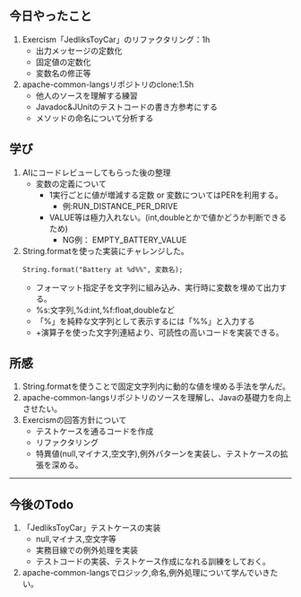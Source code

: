 ## 今日やったこと
1. Exercism「JedliksToyCar」のリファクタリング：1h
   - 出力メッセージの定数化
   - 固定値の定数化
   - 変数名の修正等
2. apache-common-langsリポジトリのclone:1.5h
   - 他人のソースを理解する練習
   - Javadoc&JUnitのテストコードの書き方参考にする
   - メソッドの命名について分析する

## 学び  
1. AIにコードレビューしてもらった後の整理
   - 変数の定義について
     - 1実行ごとに値が増減する定数 or 変数についてはPERを利用する。
       - 例:RUN_DISTANCE_PER_DRIVE 
     - VALUE等は極力入れない。(int,doubleとかで値かどうか判断できるため)
       - NG例： EMPTY_BATTERY_VALUE
2. String.formatを使った実装にチャレンジした。
   ```
   String.format("Battery at %d%%", 変数名);
   ```
   - フォーマット指定子を文字列に組み込み、実行時に変数を埋めて出力する。
   - %s:文字列,%d:int,%f:float,doubleなど
   - 「%」を純粋な文字列として表示するには「%%」と入力する
   - +演算子を使った文字列連結より、可読性の高いコードを実装できる。
   

## 所感
1. String.formatを使うことで固定文字列内に動的な値を埋める手法を学んだ。  
2. apache-common-langsリポジトリのソースを理解し、Javaの基礎力を向上させたい。
3. Exercismの回答方針について
   - テストケースを通るコードを作成
   - リファクタリング
   - 特異値(null,マイナス,空文字),例外パターンを実装し、テストケースの拡張を深める。
---

## 今後のTodo
1. 「JedliksToyCar」テストケースの実装
   - null,マイナス,空文字等
   - 実務目線での例外処理を実装
   - テストコードの実装、テストケース作成になれる訓練をしておく。
2. apache-common-langsでロジック,命名,例外処理について学んでいきたい。